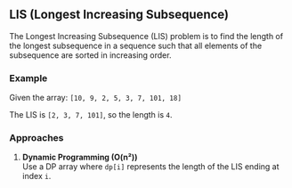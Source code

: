 ## LIS (Longest Increasing Subsequence)

The Longest Increasing Subsequence (LIS) problem is to find the length of the longest subsequence in a sequence such that all elements of the subsequence are sorted in increasing order.

### Example

Given the array: `[10, 9, 2, 5, 3, 7, 101, 18]`

The LIS is `[2, 3, 7, 101]`, so the length is `4`.

### Approaches

1. **Dynamic Programming (O(n²))**  
    Use a DP array where `dp[i]` represents the length of the LIS ending at index `i`.


